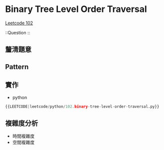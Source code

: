 # Binary Tree Level Order Traversal

[Leetcode 102](https://leetcode.com/problems/binary-tree-level-order-traversal/description/)

::Question
::

## 釐清題意

## Pattern

## 實作

- python

```python
{{LEETCODE|leetcode/python/102.binary-tree-level-order-traversal.py}}
```

## 複雜度分析

- 時間複雜度
- 空間複雜度
